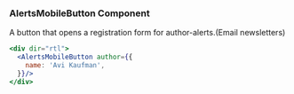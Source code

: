 ### AlertsMobileButton Component

A button that opens a registration form for author-alerts.(Email newsletters)

```jsx
<div dir="rtl">
  <AlertsMobileButton author={{
    name: 'Avi Kaufman',
  }}/>
</div>
```
